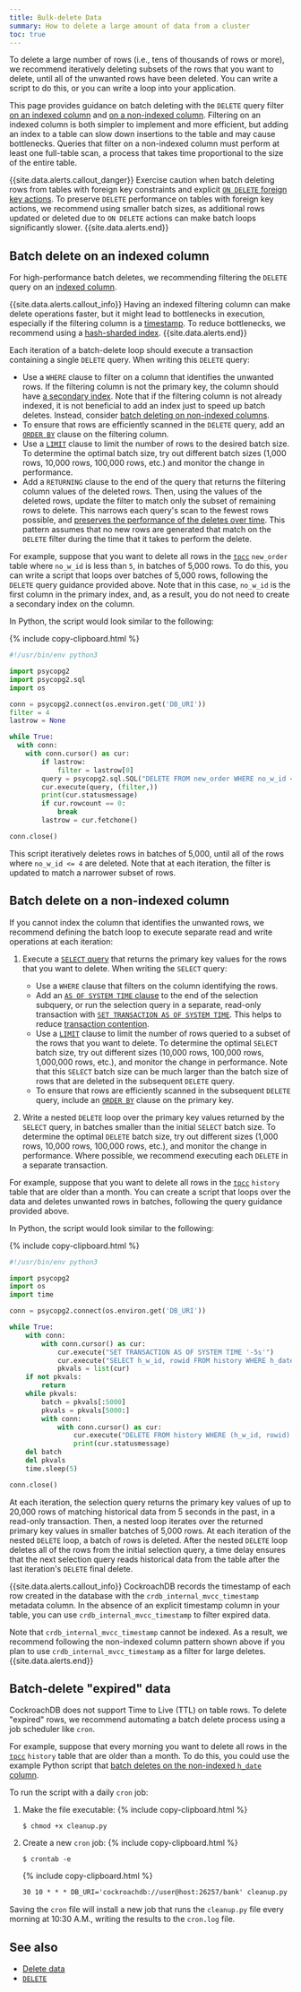 ```yaml
---
title: Bulk-delete Data
summary: How to delete a large amount of data from a cluster
toc: true
---
```


To delete a large number of rows (i.e., tens of thousands of rows or more), we recommend iteratively deleting subsets of the rows that you want to delete, until all of the unwanted rows have been deleted. You can write a script to do this, or you can write a loop into your application.

This page provides guidance on batch deleting with the `DELETE` query filter [on an indexed column](#batch-delete-on-an-indexed-column) and [on a non-indexed column](#batch-delete-on-a-non-indexed-column). Filtering on an indexed column is both simpler to implement and more efficient, but adding an index to a table can slow down insertions to the table and may cause bottlenecks. Queries that filter on a non-indexed column must perform at least one full-table scan, a process that takes time proportional to the size of the entire table.

{{site.data.alerts.callout_danger}}
Exercise caution when batch deleting rows from tables with foreign key constraints and explicit [`ON DELETE` foreign key actions](foreign-key.html#foreign-key-actions). To preserve `DELETE` performance on tables with foreign key actions, we recommend using smaller batch sizes, as additional rows updated or deleted due to `ON DELETE` actions can make batch loops significantly slower.
{{site.data.alerts.end}}

## Batch delete on an indexed column

For high-performance batch deletes, we recommending filtering the `DELETE` query on an [indexed column](indexes.html).

{{site.data.alerts.callout_info}}
Having an indexed filtering column can make delete operations faster, but it might lead to bottlenecks in execution, especially if the filtering column is a [timestamp](timestamp.html). To reduce bottlenecks, we recommend using a [hash-sharded index](indexes.html#hash-sharded-indexes).
{{site.data.alerts.end}}

Each iteration of a batch-delete loop should execute a transaction containing a single `DELETE` query. When writing this `DELETE` query:

- Use a `WHERE` clause to filter on a column that identifies the unwanted rows. If the filtering column is not the primary key, the column should have [a secondary index](indexes.html). Note that if the filtering column is not already indexed, it is not beneficial to add an index just to speed up batch deletes. Instead, consider [batch deleting on non-indexed columns](#batch-delete-on-a-non-indexed-column).
- To ensure that rows are efficiently scanned in the `DELETE` query, add an [`ORDER BY`](query-order.html) clause on the filtering column.
- Use a [`LIMIT`](limit-offset.html) clause to limit the number of rows to the desired batch size. To determine the optimal batch size, try out different batch sizes (1,000 rows, 10,000 rows, 100,000 rows, etc.) and monitor the change in performance.
- Add a `RETURNING` clause to the end of the query that returns the filtering column values of the deleted rows. Then, using the values of the deleted rows, update the filter to match only the subset of remaining rows to delete. This narrows each query's scan to the fewest rows possible, and [preserves the performance of the deletes over time](#preserving-delete-performance-over-time). This pattern assumes that no new rows are generated that match on the `DELETE` filter during the time that it takes to perform the delete.

For example, suppose that you want to delete all rows in the [`tpcc`](cockroach-workload.html#tpcc-workload) `new_order` table where `no_w_id` is less than `5`, in batches of 5,000 rows. To do this, you can write a script that loops over batches of 5,000 rows, following the `DELETE` query guidance provided above. Note that in this case, `no_w_id` is the first column in the primary index, and, as a result, you do not need to create a secondary index on the column.

In Python, the script would look similar to the following:

{% include copy-clipboard.html %}
~~~ python
#!/usr/bin/env python3

import psycopg2
import psycopg2.sql
import os

conn = psycopg2.connect(os.environ.get('DB_URI'))
filter = 4
lastrow = None

while True:
  with conn:
    with conn.cursor() as cur:
        if lastrow:
            filter = lastrow[0]
        query = psycopg2.sql.SQL("DELETE FROM new_order WHERE no_w_id <= %s ORDER BY no_w_id DESC LIMIT 5000 RETURNING no_w_id")
        cur.execute(query, (filter,))
        print(cur.statusmessage)
        if cur.rowcount == 0:
            break
        lastrow = cur.fetchone()

conn.close()
~~~

This script iteratively deletes rows in batches of 5,000, until all of the rows where `no_w_id <= 4` are deleted. Note that at each iteration, the filter is updated to match a narrower subset of rows.

## Batch delete on a non-indexed column

If you cannot index the column that identifies the unwanted rows, we recommend defining the batch loop to execute separate read and write operations at each iteration:

1. Execute a [`SELECT` query](selection-queries.html) that returns the primary key values for the rows that you want to delete. When writing the `SELECT` query:
    - Use a `WHERE` clause that filters on the column identifying the rows.
    - Add an [`AS OF SYSTEM TIME` clause](as-of-system-time.html) to the end of the selection subquery, or run the selection query in a separate, read-only transaction with [`SET TRANSACTION AS OF SYSTEM TIME`](as-of-system-time.html#using-as-of-system-time-in-transactions). This helps to reduce [transaction contention](transactions.html#transaction-contention).
    - Use a [`LIMIT`](limit-offset.html) clause to limit the number of rows queried to a subset of the rows that you want to delete. To determine the optimal `SELECT` batch size, try out different sizes (10,000 rows, 100,000 rows, 1,000,000 rows, etc.), and monitor the change in performance. Note that this `SELECT` batch size can be much larger than the batch size of rows that are deleted in the subsequent `DELETE` query.
    - To ensure that rows are efficiently scanned in the subsequent `DELETE` query, include an [`ORDER BY`](query-order.html) clause on the primary key.

2. Write a nested `DELETE` loop over the primary key values returned by the `SELECT` query, in batches smaller than the initial `SELECT` batch size. To determine the optimal `DELETE` batch size, try out different sizes (1,000 rows, 10,000 rows, 100,000 rows, etc.), and monitor the change in performance. Where possible, we recommend executing each `DELETE` in a separate transaction.

For example, suppose that you want to delete all rows in the [`tpcc`](cockroach-workload.html#tpcc-workload) `history` table that are older than a month. You can create a script that loops over the data and deletes unwanted rows in batches, following the query guidance provided above.

In Python, the script would look similar to the following:

{% include copy-clipboard.html %}
~~~ python
#!/usr/bin/env python3

import psycopg2
import os
import time

conn = psycopg2.connect(os.environ.get('DB_URI'))

while True:
    with conn:
        with conn.cursor() as cur:
            cur.execute("SET TRANSACTION AS OF SYSTEM TIME '-5s'")
            cur.execute("SELECT h_w_id, rowid FROM history WHERE h_date < current_date() - INTERVAL '1 MONTH' ORDER BY h_w_id, rowid LIMIT 20000")
            pkvals = list(cur)
    if not pkvals:
        return
    while pkvals:
        batch = pkvals[:5000]
        pkvals = pkvals[5000:]
        with conn:
            with conn.cursor() as cur:
                cur.execute("DELETE FROM history WHERE (h_w_id, rowid) = ANY %s", (batch,))
                print(cur.statusmessage)
    del batch
    del pkvals
    time.sleep(5)

conn.close()
~~~

At each iteration, the selection query returns the primary key values of up to 20,000 rows of matching historical data from 5 seconds in the past, in a read-only transaction. Then, a nested loop iterates over the returned primary key values in smaller batches of 5,000 rows. At each iteration of the nested `DELETE` loop, a batch of rows is deleted. After the nested `DELETE` loop deletes all of the rows from the initial selection query, a time delay ensures that the next selection query reads historical data from the table after the last iteration's `DELETE` final delete.

{{site.data.alerts.callout_info}}
 CockroachDB records the timestamp of each row created in the database with the `crdb_internal_mvcc_timestamp` metadata column. In the absence of an explicit timestamp column in your table, you can use `crdb_internal_mvcc_timestamp` to filter expired data.

Note that `crdb_internal_mvcc_timestamp` cannot be indexed. As a result, we recommend following the non-indexed column pattern shown above if you plan to use `crdb_internal_mvcc_timestamp` as a filter for large deletes.
{{site.data.alerts.end}}

## Batch-delete "expired" data

CockroachDB does not support Time to Live (TTL) on table rows. To delete "expired" rows, we recommend automating a batch delete process using a job scheduler like `cron`.

For example, suppose that every morning you want to delete all rows in the [`tpcc`](cockroach-workload.html#tpcc-workload) `history` table that are older than a month. To do this, you could use the example Python script that [batch deletes on the non-indexed `h_date` column](#batch-delete-on-a-non-indexed-column).

To run the script with a daily `cron` job:

1. Make the file executable:
    {% include copy-clipboard.html %}
    ~~~ shell
    $ chmod +x cleanup.py
    ~~~

2. Create a new `cron` job:
    {% include copy-clipboard.html %}
    ~~~ shell
    $ crontab -e
    ~~~

    {% include copy-clipboard.html %}
    ~~~ txt
    30 10 * * * DB_URI='cockroachdb://user@host:26257/bank' cleanup.py >> ~/cron.log 2>&1
    ~~~

Saving the `cron` file will install a new job that runs the `cleanup.py` file every morning at 10:30 A.M., writing the results to the `cron.log` file.

## See also

- [Delete data](delete-data.html)
- [`DELETE`](delete.html)